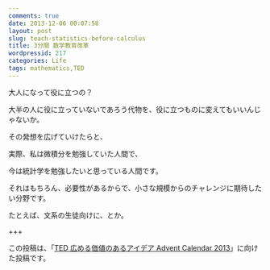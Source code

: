 ```yaml
---
comments: true
date: 2013-12-06 00:07:58
layout: post
slug: teach-statistics-before-calculus
title: 3分間 数学教育改革
wordpressid: 217
categories: Life
tags: mathematics,TED
---
```


大人になって役に立つの？

大半の人に役に立っていないであろう代物を、役に立つものに変えてもいいんじゃないか。

その発想を広げていけたらと、

<!--more-->



実際、私は微積分を勉強していた人間で、

今は統計学を勉強したいと思っている人間です。

それはもちろん、必要性があるからで、小さな規模からのチャレンジに期待したい分野です。

たとえば、文系の生徒向けに、とか。

+++

この投稿は、「[TED 広める価値のあるアイデア Advent Calendar 2013](http://www.adventar.org/calendars/158)」に向けた投稿です。

